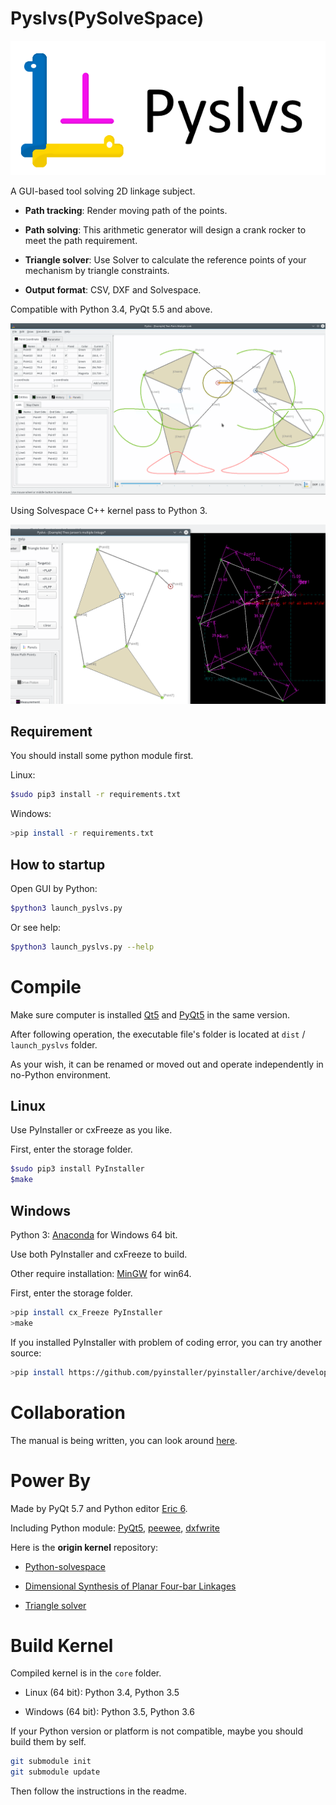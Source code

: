 Pyslvs(PySolveSpace)
===

![](icons/title.png)

A GUI-based tool solving 2D linkage subject.

+ **Path tracking**: Render moving path of the points.

+ **Path solving**: This arithmetic generator will design a crank rocker to meet the path requirement.

+ **Triangle solver**: Use Solver to calculate the reference points of your mechanism by triangle constraints.

+ **Output format**: CSV, DXF and Solvespace.

Compatible with Python 3.4, PyQt 5.5 and above.

![](icons/cover.png)

Using Solvespace C++ kernel pass to Python 3.

![](icons/cover2.png)

Requirement
---

You should install some python module first.

Linux:

```bash
$sudo pip3 install -r requirements.txt
```

Windows:

```bash
>pip install -r requirements.txt
```

How to startup
---

Open GUI by Python:

```bash
$python3 launch_pyslvs.py
```

Or see help:

```bash
$python3 launch_pyslvs.py --help
```

Compile
===

Make sure computer is installed [Qt5] and [PyQt5] in the same version.

After following operation, the executable file's folder is located at `dist` / `launch_pyslvs` folder.

As your wish, it can be renamed or moved out and operate independently in no-Python environment.

Linux
---

Use PyInstaller or cxFreeze as you like.

First, enter the storage folder.

```bash
$sudo pip3 install PyInstaller
$make
```

Windows
---

Python 3: [Anaconda] for Windows 64 bit.

Use both PyInstaller and cxFreeze to build.

Other require installation: [MinGW] for win64.

First, enter the storage folder.

```bash
>pip install cx_Freeze PyInstaller
>make
```

If you installed PyInstaller with problem of coding error, you can try another source:

```bash
>pip install https://github.com/pyinstaller/pyinstaller/archive/develop.zip
```

Collaboration
===

The manual is being written, you can look around [here](https://github.com/KmolYuan/Pyslvs-manual/).

Power By
===

Made by PyQt 5.7 and Python editor [Eric 6].

Including Python module: [PyQt5], [peewee], [dxfwrite]

Here is the **origin kernel** repository:

* [Python-solvespace]

* [Dimensional Synthesis of Planar Four-bar Linkages]

* [Triangle solver]

Build Kernel
===

Compiled kernel is in the `core` folder.

* Linux (64 bit): Python 3.4, Python 3.5

* Windows (64 bit): Python 3.5, Python 3.6

If your Python version or platform is not compatible, maybe you should build them by self.

```bash
git submodule init
git submodule update
```

Then follow the instructions in the readme.

[PyQt5]: http://doc.qt.io/qt-5/index.html
[Qt5]: https://www.qt.io/download/
[Anaconda]: https://www.continuum.io/downloads
[MinGW]: https://sourceforge.net/projects/mingw-w64/files/latest/download?source=files
[Eric 6]: http://eric-ide.python-projects.org/
[peewee]: http://docs.peewee-orm.com/en/latest/
[dxfwrite]: https://pypi.python.org/pypi/dxfwrite/

[Python-solvespace]: https://github.com/KmolYuan/python-solvespace
[Dimensional Synthesis of Planar Four-bar Linkages]: https://github.com/kmollee/algorithm
[Triangle solver]: https://gist.github.com/KmolYuan/c5a94b769bc410524bba66acc5204a8f
